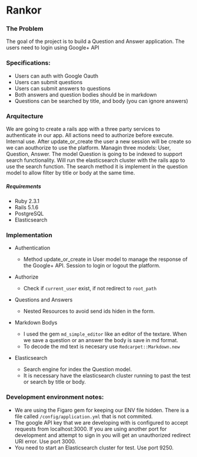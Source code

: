 # Rankor

### The Problem 
The goal of the project is to build a Question and Answer application.
The users need to login using Google+ API


### Specifications:

- Users can auth with Google Oauth
- Users can submit questions
- Users can submit answers to questions
- Both answers and question bodies should be in markdown
- Questions can be searched by title, and body (you can ignore answers)



### Arquitecture
We are going to create a rails app with a three party services to authenticate in our app.
All actions need to authorize before execute. Internal use. 
After update_or_create the user a new session will be create so we can aouthorize to use the platform. 
Managin three models: User, Question, Answer.
The model Question is going to be indexed to support search functionality.
Will run the elasticsearch cluster with the rails app to use the search function. The search method it is implement in the 
question model to allow filter by title or body at the same time.


##### Requirements
- Ruby 2.3.1
- Rails 5.1.6
- PostgreSQL
- Elasticsearch

### Implementation

- Authentication
  - Method update_or_create in User model to manage the response of the Google+ API.
  Session to login or logout the platform. 

- Authorize
  - Check if `current_user` exist, if not redirect to `root_path`

- Questions and Answers
  - Nested Resources to avoid send ids hiden in the form.


- Markdown Bodys
  - I used the gem `md_simple_editor` like an editor of the textare. When we save a question or an answer the body is save in md format.
  - To decode the md text is necesary use `Redcarpet::Markdown.new`   
  
  
- Elasticsearch
  - Search engine for index the Question model.
  - It is necessary have the elasticsearch cluster running to past the test or search by title or body.
  


### Development environment notes:
  - We are using the Figaro gem for keeping our ENV file hidden. There is a file called `/config/application.yml` that is not commited. 
  - The google API key that we are developing with is configured to accept requests from localhost:3000. If you are using another port for development and attempt to sign in you will get an unauthorized redirect URI error. Use port 3000.
  - You need to start an Elasticsearch cluster for test. Use port 9250.
  
